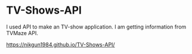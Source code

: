 # TV-Shows-API

I used API to make an TV-show application. I am getting information from TVMaze API.

https://nikgun1984.github.io/TV-Shows-API/
